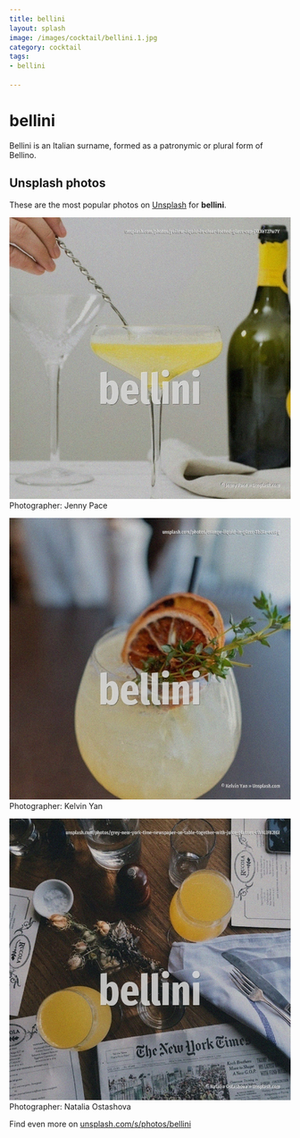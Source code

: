```yaml
---
title: bellini
layout: splash
image: /images/cocktail/bellini.1.jpg
category: cocktail
tags:
- bellini

---
```

# bellini

Bellini is an Italian surname, formed as a patronymic or plural form of Bellino.    

 
## Unsplash photos
These are the most popular photos on [Unsplash](https://unsplash.com) for **bellini**.
 
![bellini](/images/cocktail/bellini.1.jpg)
Photographer:  Jenny Pace
 
![bellini](/images/cocktail/bellini.2.jpg)
Photographer:  Kelvin Yan
 
![bellini](/images/cocktail/bellini.3.jpg)
Photographer:  Natalia Ostashova
 
Find even more on [unsplash.com/s/photos/bellini](https://unsplash.com/s/photos/bellini)
 
